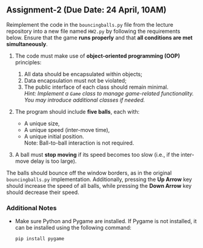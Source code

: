 ## Assignment-2 (Due Date: 24 April, 10AM)

Reimplement the code in the `bouncingballs.py` file from the lecture repository into a new file named `HW2.py` by following the requirements below. Ensure that the game **runs properly** and that **all conditions are met simultaneously**.

1. The code must make use of **object-oriented programming (OOP)** principles:
   1. All data should be encapsulated within objects;
   2. Data encapsulation must not be violated;
   3. The public interface of each class should remain minimal.  
      _Hint: Implement a `Game` class to manage game-related functionality. You may introduce additional classes if needed._

2. The program should include **five balls**, each with:
   - A unique size,
   - A unique speed (inter-move time),
   - A unique initial position.  
   Note: Ball-to-ball interaction is not required.

3. A ball must **stop moving** if its speed becomes too slow (i.e., if the inter-move delay is too large).

The balls should bounce off the window borders, as in the original `bouncingballs.py` implementation. Additionally, pressing the **Up Arrow** key should increase the speed of all balls, while pressing the **Down Arrow** key should decrease their speed.



### Additional Notes

- Make sure Python and Pygame are installed. If Pygame is not installed, it can be installed using the following command:

  ```bash
  pip install pygame

  
